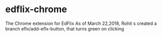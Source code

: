 # edflix-chrome
The Chrome extension for EdFlix
As of March 22,2018, Rohit s created a branch eflx/add-eflx-button, that turns green on clicking
